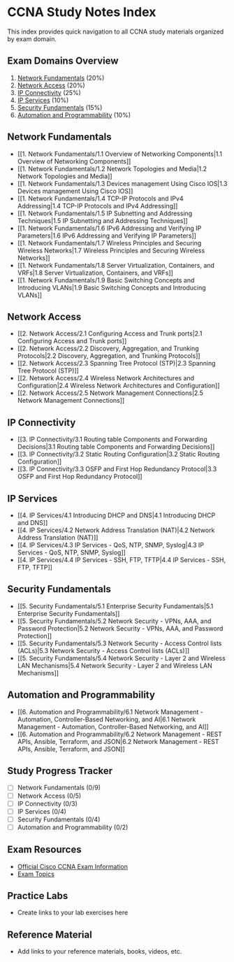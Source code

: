 # CCNA Study Notes Index

This index provides quick navigation to all CCNA study materials organized by exam domain.

## Exam Domains Overview
1. [Network Fundamentals](#network-fundamentals) (20%)
2. [Network Access](#network-access) (20%)
3. [IP Connectivity](#ip-connectivity) (25%) 
4. [IP Services](#ip-services) (10%)
5. [Security Fundamentals](#security-fundamentals) (15%)
6. [Automation and Programmability](#automation-and-programmability) (10%)

## Network Fundamentals
- [[1. Network Fundamentals/1.1 Overview of Networking Components|1.1 Overview of Networking Components]]
- [[1. Network Fundamentals/1.2 Network Topologies and Media|1.2 Network Topologies and Media]]
- [[1. Network Fundamentals/1.3 Devices management Using Cisco IOS|1.3 Devices management Using Cisco IOS]]
- [[1. Network Fundamentals/1.4 TCP-IP Protocols and IPv4 Addressing|1.4 TCP-IP Protocols and IPv4 Addressing]]
- [[1. Network Fundamentals/1.5 IP Subnetting and Addressing Techniques|1.5 IP Subnetting and Addressing Techniques]]
- [[1. Network Fundamentals/1.6 IPv6 Addressing and Verifying IP Parameters|1.6 IPv6 Addressing and Verifying IP Parameters]]
- [[1. Network Fundamentals/1.7 Wireless Principles and Securing Wireless Networks|1.7 Wireless Principles and Securing Wireless Networks]]
- [[1. Network Fundamentals/1.8 Server Virtualization, Containers, and VRFs|1.8 Server Virtualization, Containers, and VRFs]]
- [[1. Network Fundamentals/1.9 Basic Switching Concepts and Introducing VLANs|1.9 Basic Switching Concepts and Introducing VLANs]]

## Network Access
- [[2. Network Access/2.1 Configuring Access and Trunk ports|2.1 Configuring Access and Trunk ports]]
- [[2. Network Access/2.2 Discovery, Aggregation, and Trunking Protocols|2.2 Discovery, Aggregation, and Trunking Protocols]]
- [[2. Network Access/2.3 Spanning Tree Protocol (STP)|2.3 Spanning Tree Protocol (STP)]]
- [[2. Network Access/2.4 Wireless Network Architectures and Configuration|2.4 Wireless Network Architectures and Configuration]]
- [[2. Network Access/2.5 Network Management Connections|2.5 Network Management Connections]]

## IP Connectivity
- [[3. IP Connectivity/3.1 Routing table Components and Forwarding Decisions|3.1 Routing table Components and Forwarding Decisions]]
- [[3. IP Connectivity/3.2 Static Routing Configuration|3.2 Static Routing Configuration]]
- [[3. IP Connectivity/3.3 OSFP and First Hop Redundancy Protocol|3.3 OSFP and First Hop Redundancy Protocol]]

## IP Services
- [[4. IP Services/4.1 Introducing DHCP and DNS|4.1 Introducing DHCP and DNS]]
- [[4. IP Services/4.2 Network Address Translation (NAT)|4.2 Network Address Translation (NAT)]]
- [[4. IP Services/4.3 IP Services - QoS, NTP, SNMP, Syslog|4.3 IP Services - QoS, NTP, SNMP, Syslog]]
- [[4. IP Services/4.4 IP Services - SSH, FTP, TFTP|4.4 IP Services - SSH, FTP, TFTP]]

## Security Fundamentals
- [[5. Security Fundamentals/5.1 Enterprise Security Fundamentals|5.1 Enterprise Security Fundamentals]]
- [[5. Security Fundamentals/5.2 Network Security - VPNs, AAA, and Password Protection|5.2 Network Security - VPNs, AAA, and Password Protection]]
- [[5. Security Fundamentals/5.3 Network Security - Access Control lists (ACLs)|5.3 Network Security - Access Control lists (ACLs)]]
- [[5. Security Fundamentals/5.4 Network Security - Layer 2 and Wireless LAN Mechanisms|5.4 Network Security - Layer 2 and Wireless LAN Mechanisms]]

## Automation and Programmability
- [[6. Automation and Programmability/6.1 Network Management - Automation, Controller-Based Networking, and AI|6.1 Network Management - Automation, Controller-Based Networking, and AI]]
- [[6. Automation and Programmability/6.2 Network Management - REST APIs, Ansible, Terraform, and JSON|6.2 Network Management - REST APIs, Ansible, Terraform, and JSON]]

## Study Progress Tracker
- [ ] Network Fundamentals (0/9)
- [ ] Network Access (0/5)
- [ ] IP Connectivity (0/3)
- [ ] IP Services (0/4)
- [ ] Security Fundamentals (0/4)
- [ ] Automation and Programmability (0/2)

## Exam Resources
- [Official Cisco CCNA Exam Information](https://www.cisco.com/c/en/us/training-events/training-certifications/exams/current-list/ccna-200-301.html)
- [Exam Topics](https://learningnetwork.cisco.com/s/ccna-exam-topics)

## Practice Labs
- Create links to your lab exercises here

## Reference Material
- Add links to your reference materials, books, videos, etc.
